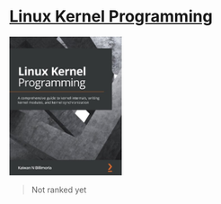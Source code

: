 # [Linux Kernel Programming](https://www.amazon.com/Linux-Kernel-Development-Cookbook-programming/dp/178995343X/ref=sr_1_1?crid=157ODC31BDOMQ&keywords=linux+kernel+programming&qid=1662213659&sprefix=%2Caps%2C2646&sr=8-1)
<img alt="9781789953435" src="../covers/9781789953435.jpg" width="200"/>

> Not ranked yet
